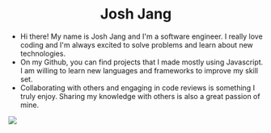 <h1 align='center'>Josh Jang</h1>

<ul>
  <li>Hi there! My name is Josh Jang and I'm a software engineer. I really love coding and I'm always excited to solve problems and learn about new technologies.</li>
  <li>On my Github, you can find projects that I made mostly using Javascript. I am willing to learn new languages and frameworks to improve my skill set.</li>
  <li>Collaborating with others and engaging in code reviews is something I truly enjoy. Sharing my knowledge with others is also a great passion of mine.</li>
</ul>

![](https://leetcard.jacoblin.cool/wooseok0717?ext=heatmap)
